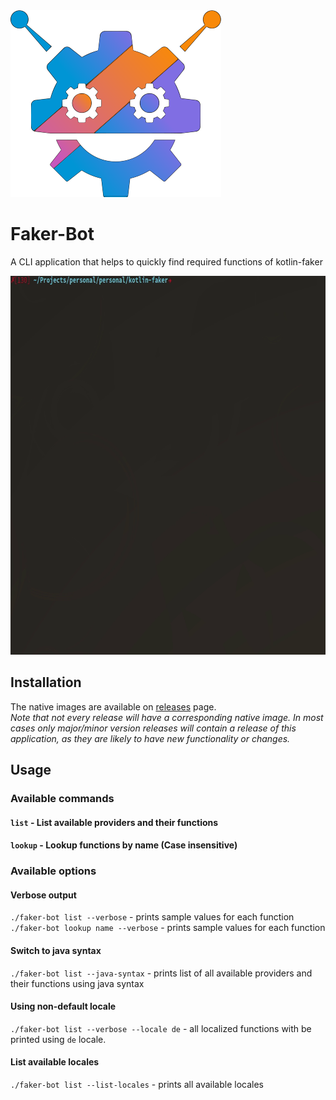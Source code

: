 <img src=../logo/faker_bot.png width=337 height=299 alt=""/>  

# Faker-Bot

A CLI application that helps to quickly find required functions of kotlin-faker

<img src=./img/faker-peek.gif width="768" height="606" alt=""/>

## Installation
The native images are available on [releases](https://github.com/serpro69/kotlin-faker/releases) page.  
<i> Note that not every release will have a corresponding native image. In most cases only major/minor version
releases will contain a release of this application, as they are likely to have new functionality
or changes.</i>

## Usage
### Available commands
#### `list` - List available providers and their functions

#### `lookup` - Lookup functions by name (Case insensitive)

### Available options
#### Verbose output
`./faker-bot list --verbose` - prints sample values for each function
`./faker-bot lookup name --verbose` - prints sample values for each function

#### Switch to java syntax
`./faker-bot list --java-syntax` - prints list of all available providers and their functions using java syntax

#### Using non-default locale
`./faker-bot list --verbose --locale de` - all localized functions with be printed using `de` locale.

#### List available locales
`./faker-bot list --list-locales` - prints all available locales
